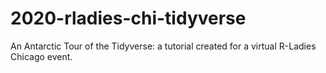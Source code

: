 # 2020-rladies-chi-tidyverse
An Antarctic Tour of the Tidyverse: a tutorial created for a virtual R-Ladies Chicago event.

